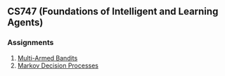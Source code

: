 ## CS747 (Foundations of Intelligent and Learning Agents)

### Assignments

1. [Multi-Armed Bandits](https://www.cse.iitb.ac.in/~shivaram/teaching/cs747-a2019/pa-1/programming-assignment-1.html)
2. [Markov Decision Processes](https://www.cse.iitb.ac.in/~shivaram/teaching/cs747-a2019/pa-2/programming-assignment-2.html)

